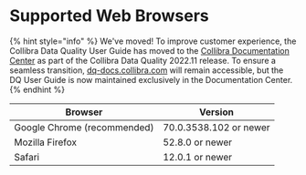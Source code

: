 # Supported Web Browsers

{% hint style="info" %}
We've moved! To improve customer experience, the Collibra Data Quality User Guide has moved to the [Collibra Documentation Center](https://productresources.collibra.com/docs/collibra/latest/Content/DataQuality/DQArchitecture/Supported%20Web%20Browsers.htm) as part of the Collibra Data Quality 2022.11 release. To ensure a seamless transition, [dq-docs.collibra.com](http://dq-docs.collibra.com/) will remain accessible, but the DQ User Guide is now maintained exclusively in the Documentation Center.
{% endhint %}

| Browser                     | Version                |
| --------------------------- | ---------------------- |
| Google Chrome (recommended) | 70.0.3538.102 or newer |
| Mozilla Firefox             | 52.8.0 or newer        |
| Safari                      | 12.0.1 or newer        |
